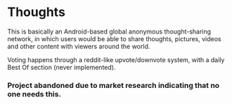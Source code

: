 # Thoughts
This is basically an Android-based global anonymous thought-sharing network, in which users would be able to share thoughts, pictures, videos and other content with viewers around the world.

Voting happens through a reddit-like upvote/downvote system, with a daily Best Of section (never implemented).

### Project abandoned due to market research indicating that no one needs this.
